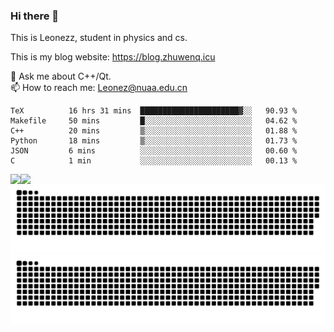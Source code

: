 ### Hi there 👋

<!--
**Leonezz/Leonezz** is a ✨ _special_ ✨ repository because its `README.md` (this file) appears on your GitHub profile.

Here are some ideas to get you started:

-->

This is Leonezz, student in physics and cs.

This is my blog website: https://blog.zhuwenq.icu

💬 Ask me about C++/Qt. \
📫 How to reach me: Leonez@nuaa.edu.cn

<!--START_SECTION:waka-->

```text
TeX          16 hrs 31 mins  ██████████████████████▓░░   90.93 %
Makefile     50 mins         █░░░░░░░░░░░░░░░░░░░░░░░░   04.62 %
C++          20 mins         ▒░░░░░░░░░░░░░░░░░░░░░░░░   01.88 %
Python       18 mins         ▒░░░░░░░░░░░░░░░░░░░░░░░░   01.73 %
JSON         6 mins          ░░░░░░░░░░░░░░░░░░░░░░░░░   00.60 %
C            1 min           ░░░░░░░░░░░░░░░░░░░░░░░░░   00.13 %
```

<!--END_SECTION:waka-->

<img align="left" src="https://github-readme-stats.vercel.app/api?username=Leonezz&count_private=true&show_icons=true&include_all_commits=true&theme=vue"/>
<img align="left" src="https://github-readme-stats.vercel.app/api/top-langs/?username=Leonezz&hide=TeX&layout=compact&theme=vue"/>

![GitHub Snake Light](https://raw.githubusercontent.com/Leonezz/Leonezz/output/github-contribution-grid-snake-light.svg#gh-light-mode-only)![GitHub Snake dark](https://raw.githubusercontent.com/Leonezz/Leonezz/output/github-contribution-grid-snake-dark.svg#gh-dark-mode-only)
